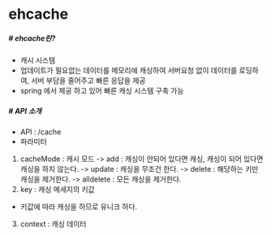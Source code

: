 # ehcache
##### # ehcache린?
- 캐시 시스템
- 업데이트가 필요없는 데이터를 메모리에 캐싱하여 서버요청 없이 데이터를 로딩하여, 서버 부담을 줄어주고 빠른 응답을 제공
- spring 에서 제공 하고 있어 빠른 캐싱 시스템 구축 가능
##### # API 소개
- API : /cache
- 파라미터
1. cacheMode : 캐시 모드
-> add : 캐싱이 안되어 있다면 캐싱, 캐싱이 되어 있다면 캐싱을 하지 않는다.
-> update : 캐싱을 무조건 한다.
-> delete : 해당하는 키만 캐싱을 제거한다.
-> alldelete : 모든 캐싱을 제거한다.
2. key : 캐싱 메세지의 키값
- 키값에 따라 캐싱을 하므로 유니크 하다.
3. context : 캐싱 데이터